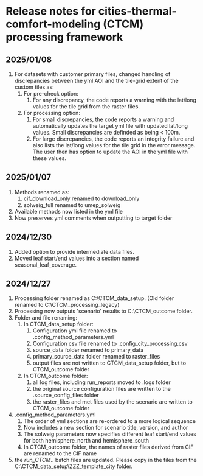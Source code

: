 # Release notes for cities-thermal-comfort-modeling (CTCM) processing framework

## 2025/01/08
1. For datasets with customer primary files, changed handling of discrepancies between the yml AOI and the tile-grid extent of the custom tiles as:
   1. For pre-check option:
      1. For any discrepancy, the code reports a warning with the lat/long values for the tile grid from the raster files.
   1. For processing option:
      1. For small discrepancies, the code reports a warning and automatically updates the target yml file with updated lat/long values. Small discrepancies are definded as being < 100m.
      1. For large discrepancies, the code reports an integrity failure and also lists the lat/long values for the tile grid in the error message. The user then has option to update the AOI in the yml file with these values.

## 2025/01/07
1. Methods renamed as:
   1. cif_download_only renamed to download_only
   1. solweig_full renamed to umep_solweig
1. Available methods now listed in the yml file
1. Now preserves yml comments when outputting to target folder

## 2024/12/30
1. Added option to provide intermediate data files.
2. Moved leaf start/end values into a section named seasonal_leaf_coverage.

## 2024/12/27
1. Processing folder renamed as C:\CTCM_data_setup. (Old folder renamed to C:\CTCM_processing_legacy)
2. Processing now outputs 'scenario' results to C:\CTCM_outcome folder.
3. Folder and file renaming:
   1. In CTCM_data_setup folder:
      1. Configuration yml file renamed to .config_method_parameters.yml
      2. Configuration csv file renamed to .config_city_processing.csv
      3. source_data folder renamed to primary_data
      4. primary_source_data folder renamed to raster_files
      5. output files are not written to CTCM_data_setup folder, but to CTCM_outcome folder
   2. In CTCM_outcome folder: 
      1. all log files, including run_reports moved to .logs folder
      2. the original source configuration files are written to the .source_config_files folder
      3. the raster_files and met files used by the scenario are written to CTCM_outcome folder
 4. .config_method_parameters.yml
    1. The order of yml sections are re-ordered to a more logical sequence
    2. Now includes a new section for scenario title, version, and author
    3. The solweig parameters now specifies different leaf start/end values for both hemisphere_north and hemisphere_south
    4. In CTCM_outcome folder, the names of raster files derived from CIF are renamed to the CIF name
 5. the _run_CTCM_.. batch files are updated. Please copy in the files from the C:\CTCM_data_setup\ZZZ_template_city folder.
